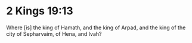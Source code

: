 # 2 Kings 19:13

Where [is] the king of Hamath, and the king of Arpad, and the king of the city of Sepharvaim, of Hena, and Ivah?
